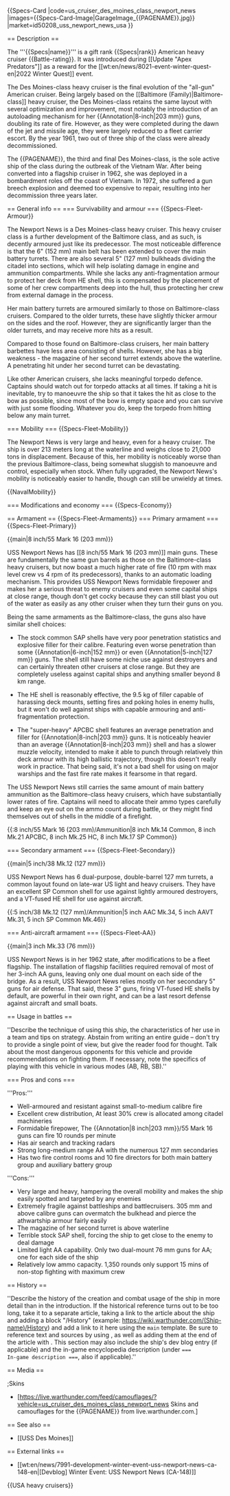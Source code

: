 {{Specs-Card
|code=us_cruiser_des_moines_class_newport_news
|images={{Specs-Card-Image|GarageImage_{{PAGENAME}}.jpg}}
|market=id50208_uss_newport_news_usa
}}

== Description ==
<!-- ''In the first part of the description, cover the history of the ship's creation and military application. In the second part, tell the reader about using this ship in the game. Add a screenshot: if a beginner player has a hard time remembering vehicles by name, a picture will help them identify the ship in question.'' -->
The '''{{Specs|name}}''' is a gift rank {{Specs|rank}} American heavy cruiser {{Battle-rating}}. It was introduced during [[Update "Apex Predators"]] as a reward for the [[wt:en/news/8021-event-winter-quest-en|2022 Winter Quest]] event.

The Des Moines-class heavy cruiser is the final evolution of the "all-gun" American cruiser. Being largely based on the [[Baltimore (Family)|Baltimore-class]] heavy cruiser, the Des Moines-class retains the same layout with several optimization and improvement, most notably the introduction of an autoloading mechanism for her {{Annotation|8-inch|203 mm}} guns, doubling its rate of fire. However, as they were completed during the dawn of the jet and missile age, they were largely reduced to a fleet carrier escort. By the year 1961, two out of three ship of the class were already decommissioned.

The {{PAGENAME}}, the third and final Des Moines-class, is the sole active ship of the class during the outbreak of the Vietnam War. After being converted into a flagship cruiser in 1962, she was deployed in a bombardment roles off the coast of Vietnam. In 1972, she suffered a gun breech explosion and deemed too expensive to repair, resulting into her decommission three years later.

== General info ==
=== Survivability and armour ===
{{Specs-Fleet-Armour}}
<!-- ''Talk about the vehicle's armour. Note the most well-defended and most vulnerable zones, e.g. the ammo magazine. Evaluate the composition of components and assemblies responsible for movement and manoeuvrability. Evaluate the survivability of the primary and secondary armaments separately. Don't forget to mention the size of the crew, which plays an important role in fleet mechanics. Save tips on preserving survivability for the "Usage in battles" section. If necessary, use a graphical template to show the most well-protected or most vulnerable points in the armour.'' -->
The Newport News is a Des Moines-class heavy cruiser. This heavy cruiser class is a further development of the Baltimore class, and as such, is decently armoured just like its predecessor. The most noticeable difference is that the 6" (152 mm) main belt has been extended to cover the main battery turrets. There are also several 5" (127 mm) bulkheads dividing the citadel into sections, which will help isolating damage in engine and ammunition compartments. While she lacks any anti-fragmentation armour to protect her deck from HE shell, this is compensated by the placement of some of her crew compartments deep into the hull, thus protecting her crew from external damage in the process.

Her main battery turrets are armoured similarly to those on Baltimore-class cruisers. Compared to the older turrets, these have slightly thicker armour on the sides and the roof. However, they are significantly larger than the older turrets, and may receive more hits as a result.

Compared to those found on Baltimore-class cruisers, her main battery barbettes have less area consisting of shells. However, she has a big weakness - the magazine of her second turret extends above the waterline. A penetrating hit under her second turret can be devastating.

Like other American cruisers, she lacks meaningful torpedo defence. Captains should watch out for torpedo attacks at all times. If taking a hit is inevitable, try to manoeuvre the ship so that it takes the hit as close to the bow as possible, since most of the bow is empty space and you can survive with just some flooding. Whatever you do, keep the torpedo from hitting below any main turret.

=== Mobility ===
{{Specs-Fleet-Mobility}}
<!-- ''Write about the ship's mobility. Evaluate its power and manoeuvrability, rudder rerouting speed, stopping speed at full tilt, with its maximum forward and reverse speed.'' -->
The Newport News is very large and heavy, even for a heavy cruiser. The ship is over 213 meters long at the waterline and weighs close to 21,000 tons in displacement. Because of this, her mobility is noticeably worse than the previous Baltimore-class, being somewhat sluggish to manoeuvre and control, especially when stock. When fully upgraded, the Newport News's mobility is noticeably easier to handle, though can still be unwieldy at times.

{{NavalMobility}}

=== Modifications and economy ===
{{Specs-Economy}}

== Armament ==
{{Specs-Fleet-Armaments}}
=== Primary armament ===
{{Specs-Fleet-Primary}}
<!-- ''Provide information about the characteristics of the primary armament. Evaluate their efficacy in battle based on their reload speed, ballistics and the capacity of their shells. Add a link to the main article about the weapon: <code><nowiki>{{main|Weapon name (calibre)}}</nowiki></code>. Broadly describe the ammunition available for the primary armament, and provide recommendations on how to use it and which ammunition to choose.'' -->
{{main|8 inch/55 Mark 16 (203 mm)}}

USS Newport News has [[8 inch/55 Mark 16 (203 mm)]] main guns. These are fundamentally the same gun barrels as those on the Baltimore-class heavy cruisers, but now boast a much higher rate of fire (10 rpm with max level crew vs 4 rpm of its predecessors), thanks to an automatic loading mechanism. This provides USS Newport News formidable firepower and makes her a serious threat to enemy cruisers and even some capital ships at close range, though don't get cocky because they can still blast you out of the water as easily as any other cruiser when they turn their guns on you.

Being the same armaments as the Baltimore-class, the guns also have similar shell choices:

* The stock common SAP shells have very poor penetration statistics and explosive filler for their calibre. Featuring even worse penetration than some {{Annotation|6-inch|152 mm}} or even {{Annotation|5-inch|127 mm}} guns. The shell still have some niche use against destroyers and can certainly threaten other cruisers at close range. But they are completely useless against capital ships and anything smaller beyond 8 km range.

* The HE shell is reasonably effective, the 9.5 kg of filler capable of harassing deck mounts, setting fires and poking holes in enemy hulls, but it won't do well against ships with capable armouring and anti-fragmentation protection.

* The "super-heavy" APCBC shell features an average penetration and filler for {{Annotation|8-inch|203 mm}} guns. It is noticeably heavier than an average {{Annotation|8-inch|203 mm}} shell and has a slower muzzle velocity, intended to make it able to punch through relatively thin deck armour with its high ballistic trajectory, though this doesn't really work in practice. That being said, it's not a bad shell for using on major warships and the fast fire rate makes it fearsome in that regard.

The USS Newport News still carries the same amount of main battery ammunition as the Baltimore-class heavy cruisers, which have substantially lower rates of fire. Captains will need to allocate their ammo types carefully and keep an eye out on the ammo count during battle, or they might find themselves out of shells in the middle of a firefight.

{{:8 inch/55 Mark 16 (203 mm)/Ammunition|8 inch Mk.14 Common, 8 inch Mk.21 APCBC, 8 inch Mk.25 HC, 8 inch Mk.17 SP Common}}

=== Secondary armament ===
{{Specs-Fleet-Secondary}}
<!-- ''Some ships are fitted with weapons of various calibres. Secondary armaments are defined as weapons chosen with the control <code>Select secondary weapon</code>. Evaluate the secondary armaments and give advice on how to use them. Describe the ammunition available for the secondary armament. Provide recommendations on how to use them and which ammunition to choose. Remember that any anti-air armament, even heavy calibre weapons, belong in the next section. If there is no secondary armament, remove this section.'' -->
{{main|5 inch/38 Mk.12 (127 mm)}}

USS Newport News has 6 dual-purpose, double-barrel 127 mm turrets, a common layout found on late-war US light and heavy cruisers. They have an excellent SP Common shell for use against lightly armoured destroyers, and a VT-fused HE shell for use against aircraft.

{{:5 inch/38 Mk.12 (127 mm)/Ammunition|5 inch AAC Mk.34, 5 inch AAVT Mk.31, 5 inch SP Common Mk.46}}

=== Anti-aircraft armament ===
{{Specs-Fleet-AA}}
<!-- ''An important part of the ship's armament responsible for air defence. Anti-aircraft armament is defined by the weapon chosen with the control <code>Select anti-aircraft weapons</code>. Talk about the ship's anti-air cannons and machine guns, the number of guns and their positions, their effective range, and about their overall effectiveness – including against surface targets. If there are no anti-aircraft armaments, remove this section.'' -->
{{main|3 inch Mk.33 (76 mm)}}

USS Newport News is in her 1962 state, after modifications to be a fleet flagship. The installation of flagship facilities required removal of most of her 3-inch AA guns, leaving only one dual mount on each side of the bridge. As a result, USS Newport News relies mostly on her secondary 5" guns for air defense. That said, these 3" guns, firing VT-fused HE shells by default, are powerful in their own right, and can be a last resort defense against aircraft and small boats.

== Usage in battles ==
<!-- ''Describe the technique of using this ship, the characteristics of her use in a team and tips on strategy. Abstain from writing an entire guide – don't try to provide a single point of view, but give the reader food for thought. Talk about the most dangerous opponents for this vehicle and provide recommendations on fighting them. If necessary, note the specifics of playing with this vehicle in various modes (AB, RB, SB).'' -->
''Describe the technique of using this ship, the characteristics of her use in a team and tips on strategy. Abstain from writing an entire guide – don't try to provide a single point of view, but give the reader food for thought. Talk about the most dangerous opponents for this vehicle and provide recommendations on fighting them. If necessary, note the specifics of playing with this vehicle in various modes (AB, RB, SB).''

=== Pros and cons ===
<!-- ''Summarise and briefly evaluate the vehicle in terms of its characteristics and combat effectiveness. Mark its pros and cons in the bulleted list. Try not to use more than 6 points for each of the characteristics. Avoid using categorical definitions such as "bad", "good" and the like - use substitutions with softer forms such as "inadequate" and "effective".'' -->

'''Pros:'''

* Well-armoured and resistant against small-to-medium calibre fire
* Excellent crew distribution, At least 30% crew is allocated among citadel machineries
* Formidable firepower, The {{Annotation|8 inch|203 mm}}/55 Mark 16 guns can fire 10 rounds per minute
* Has air search and tracking radars
* Strong long-medium range AA with the numerous 127 mm secondaries
* Has two fire control rooms and 10 fire directors for both main battery group and auxiliary battery group

'''Cons:'''

* Very large and heavy, hampering the overall mobility and makes the ship easily spotted and targeted by any enemies
* Extremely fragile against battleships and battlecruisers. 305 mm and above calibre guns can overmatch the bulkhead and pierce the athwartship armour fairly easily
* The magazine of her second turret is above waterline
* Terrible stock SAP shell, forcing the ship to get close to the enemy to deal damage
* Limited light AA capability. Only two dual-mount 76 mm guns for AA; one for each side of the ship
* Relatively low ammo capacity. 1,350 rounds only support 15 mins of non-stop fighting with maximum crew

== History ==
<!-- ''Describe the history of the creation and combat usage of the ship in more detail than in the introduction. If the historical reference turns out to be too long, take it to a separate article, taking a link to the article about the ship and adding a block "/History" (example: <nowiki>https://wiki.warthunder.com/(Ship-name)/History</nowiki>) and add a link to it here using the <code>main</code> template. Be sure to reference text and sources by using <code><nowiki><ref></ref></nowiki></code>, as well as adding them at the end of the article with <code><nowiki><references /></nowiki></code>. This section may also include the ship's dev blog entry (if applicable) and the in-game encyclopedia description (under <code><nowiki>=== In-game description ===</nowiki></code>, also if applicable).'' -->
''Describe the history of the creation and combat usage of the ship in more detail than in the introduction. If the historical reference turns out to be too long, take it to a separate article, taking a link to the article about the ship and adding a block "/History" (example: <nowiki>https://wiki.warthunder.com/(Ship-name)/History</nowiki>) and add a link to it here using the <code>main</code> template. Be sure to reference text and sources by using <code><nowiki><ref></ref></nowiki></code>, as well as adding them at the end of the article with <code><nowiki><references /></nowiki></code>. This section may also include the ship's dev blog entry (if applicable) and the in-game encyclopedia description (under <code><nowiki>=== In-game description ===</nowiki></code>, also if applicable).''

== Media ==
<!-- ''Excellent additions to the article would be video guides, screenshots from the game, and photos.'' -->

;Skins
* [https://live.warthunder.com/feed/camouflages/?vehicle=us_cruiser_des_moines_class_newport_news Skins and camouflages for the {{PAGENAME}} from live.warthunder.com.]

== See also ==
<!-- ''Links to articles on the War Thunder Wiki that you think will be useful for the reader, for example:''
* ''reference to the series of the ship;''
* ''links to approximate analogues of other nations and research trees.'' -->
* [[USS Des Moines]]

== External links ==
<!-- ''Paste links to sources and external resources, such as:''
* ''topic on the official game forum;''
* ''other literature.'' -->

* [[wt:en/news/7991-development-winter-event-uss-newport-news-ca-148-en|[Devblog] Winter Event: USS Newport News (CA-148)]]

{{USA heavy cruisers}}